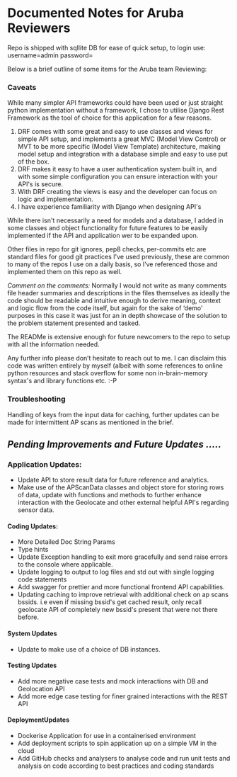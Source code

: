 # Documented Notes for Aruba Reviewers
Repo is shipped with sqllite DB for ease of quick setup, to login use:
username=admin
password=<will send in mail>

Below is a brief outline of some items for the Aruba team Reviewing:
### Caveats
While many simpler API frameworks could have been used or just straight python
implementation without a framework, I chose to utilise Django Rest Framework as the
tool of choice for this application for a few reasons.
1. DRF comes with some great and easy to use classes and views for simple API setup,
and implements a great MVC (Model View Control) or MVT to be more specific (Model View
Template) architecture, making model setup and integration with a database simple and easy
to use put of the box.
2. DRF makes it easy to have a user authentication system built in, and with some simple
configuration you can ensure interaction with your API's is secure.
3. With DRF creating the views is easy and the developer can focus on logic and implementation.
4. I have experience familiarity with Django when designing API's

While there isn't necessarily a need for models and a database, I added in some classes and
object functionality for future features to be easily implemented if the API and application
wer to be expanded upon.

Other files in repo for git ignores, pep8 checks, per-commits etc are standard files for
good git practices I've used previously, these are common to many of the repos I use on a
daily basis, so I’ve referenced those and implemented them on this repo as well.

*Comment on the comments:* Normally I would not write as many comments file header summaries
and descriptions in the files themselves as ideally the code should be readable and intuitive
enough to derive meaning, context and logic flow from the code itself, but again for the sake
of ‘demo’ purposes in this case it was just for an in depth showcase of the solution to the
problem statement presented and tasked.

The READMe is extensive enough for future newcomers to the repo to setup with all the information needed.

Any further info please don’t hesitate to reach out to me.
I can disclaim this code was written entirely by myself (albeit with some references to online
python resources and stack overflow for some non in-brain-memory syntax's and library
functions etc. :-P

### Troubleshooting
Handling of keys from the input data for caching, further updates can be made for intermittent
AP scans as mentioned in the brief.

## *Pending Improvements and Future Updates .....*
### Application Updates:
* Update API to store result data for future reference and analytics.
* Make use of the APScanData classes and object store for storing rows of data, update with
functions and methods to further enhance interaction with the Geolocate and other external
helpful API's regarding sensor data.

#### Coding Updates:
* More Detailed Doc String Params
* Type hints
* Update Exception handling to exit more gracefully and send raise errors to the console where applicable.
* Update logging to output to log files and std out with single logging code statements
* Add swagger for prettier and more functional frontend API capabilities.
* Updating caching to improve retrieval with additional check on ap scans bssids.
i.e even if missing bssid's get cached result, only recall geolocate API of completely new
bssid's present that were not there before.

#### System Updates
* Update to make use of a choice of DB instances.

#### Testing Updates
* Add more negative case tests and mock interactions with DB and Geolocation API
* Add more edge case testing for finer grained interactions with the REST API

#### DeploymentUpdates
* Dockerise Application for use in a containerised environment
* Add deployment scripts to spin application up on a simple VM in the cloud
* Add GitHub checks and analysers to analyse code and run unit tests and analysis on code according to best practices and coding standards

